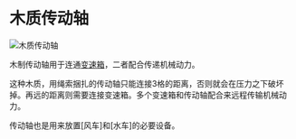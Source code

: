 # 木质传动轴

![木质传动轴](block:betterwithmods:wooden_axle@0)

木制传动轴用于连通[变速箱](wooden_gearbox.md)，二者配合传递机械动力。

这种木质，用绳索捆扎的传动轴只能连接3格的距离，否则就会在压力之下破坏掉。再远的距离则需要连接变速箱。多个变速箱和传动轴配合来远程传输机械动力。

传动轴也是用来放置[风车]和[水车]的必要设备。

  
  
